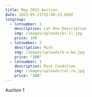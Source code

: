 ```yaml
---
title: May 2023 Auction
date: 2023-05-21T15:08:23.899Z
lotgroup:
  - lotnumber: 1
    description: Lot One Description
    img: /images/uploads/br-il.jpg
    price: 100
  - lotnumber: 2
    description: Mint
    img: /images/uploads/b-e-ba.jpg
    price: "100"
  - lotnumber: 3
    description: Mint Condition
    img: /images/uploads/cal-ro.jpg
    price: "100"
---
```

A﻿uction 1